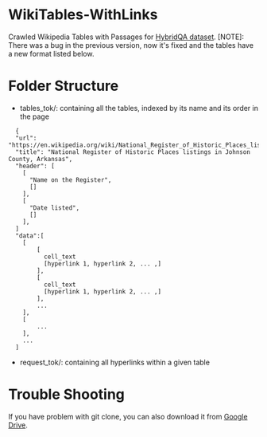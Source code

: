 # WikiTables-WithLinks
Crawled Wikipedia Tables with Passages for [HybridQA dataset](https://github.com/wenhuchen/HybridQA). 
[NOTE]: There was a bug in the previous version, now it's fixed and the tables have a new format listed below.

# Folder Structure
- tables_tok/: containing all the tables, indexed by its name and its order in the page
```
  {
  "url": "https://en.wikipedia.org/wiki/National_Register_of_Historic_Places_listings_in_Johnson_County,_Arkansas",
  "title": "National Register of Historic Places listings in Johnson County, Arkansas",
  "header": [
    [
      "Name on the Register",
      []
    ],
    [
      "Date listed",
      []
    ],
  ]
  "data":[
    [
        [
          cell_text
          [hyperlink 1, hyperlink 2, ... ,]
        ],
        [
          cell_text
          [hyperlink 1, hyperlink 2, ... ,]
        ],
        ...
    ],
    [
        ...
    ],
    ...
  ]
```
- request_tok/: containing all hyperlinks within a given table


# Trouble Shooting
If you have problem with git clone, you can also download it from [Google Drive](https://drive.google.com/file/d/1_p774GShngBw0q8Bq2DMHs0dETucO3AW/view?usp=sharing).
